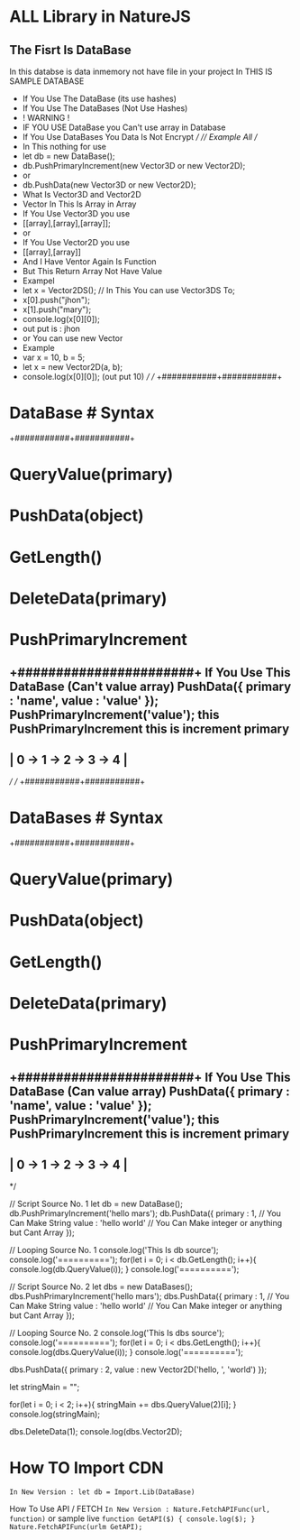 # ALL Library in NatureJS

## The Fisrt Is DataBase
In this databse is data inmemory not have file in your project
In THIS IS SAMPLE DATABASE
* If You Use The DataBase 
(its use hashes)
* If You Use The DataBases
(Not Use Hashes)
* ! WARNING !
* IF YOU USE DataBase you
Can't use array in Database
* If You Use DataBases You
Data Is Not Encrypt
*/
// Example All
/*
* In This nothing for use
* let db = new DataBase();
* db.PushPrimaryIncrement(new Vector3D or new Vector2D);
* or
* db.PushData(new Vector3D or new Vector2D);
* What Is Vector3D and Vector2D
* Vector In This Is Array in Array
* If You Use Vector3D you use 
* [[array],[array],[array]];
* or
* If You Use Vector2D you use
* [[array],[array]]
* And I Have Ventor Again Is Function
* But This Return Array Not Have Value
* Exampel
* let x = Vector2DS(); // In This You can use Vector3DS To;
* x[0].push("jhon");
* x[1].push("mary");
* console.log(x[0][0]);
* out put is : jhon
* or You can use new Vector
* Example
* var x = 10, b = 5;
* let x = new Vector2D(a, b);
* console.log(x[0][0]);
(out put 10)
*/
/*
+###########+###########+
# DataBase  # Syntax    #
+###########+###########+
# QueryValue(primary)   #
# PushData(object)      #
# GetLength()           #
# DeleteData(primary)   #
# PushPrimaryIncrement  #
+#######################+
If You Use This DataBase
(Can't value array)
PushData({
  primary : 'name',
  value : 'value'
});
PushPrimaryIncrement('value');
this PushPrimaryIncrement
this is increment primary
-------------------------
| 0 -> 1 -> 2 -> 3 -> 4 |
-------------------------
*/
/*
+###########+###########+
# DataBases # Syntax    #
+###########+###########+
# QueryValue(primary)   #
# PushData(object)      #
# GetLength()           #
# DeleteData(primary)   #
# PushPrimaryIncrement  #
+#######################+
If You Use This DataBase
(Can value array)
PushData({
  primary : 'name',
  value : 'value'
});
PushPrimaryIncrement('value');
this PushPrimaryIncrement
this is increment primary
 -------------------------
| 0 -> 1 -> 2 -> 3 -> 4 |
-------------------------
*/

// Script Source No. 1
let db = new DataBase();
db.PushPrimaryIncrement('hello mars');
db.PushData({
  primary : 1, // You Can Make String
  value : 'hello world' // You Can Make integer or anything but Cant Array
});

// Looping Source No. 1
console.log('This Is db source');
console.log('==========');
for(let i = 0; i < db.GetLength(); i++){
  console.log(db.QueryValue(i));
}
console.log('==========');
               
// Script Source No. 2
let dbs = new DataBases();
dbs.PushPrimaryIncrement('hello mars');
dbs.PushData({
  primary : 1, // You Can Make String
  value : 'hello world' // You Can Make integer or anything but Cant Array
});
               
// Looping Source No. 2
console.log('This Is dbs source');
console.log('==========');
for(let i = 0; i < dbs.GetLength(); i++){
  console.log(dbs.QueryValue(i));
}
console.log('==========');

dbs.PushData({
  primary : 2,
  value : new Vector2D('hello, ', 'world')
});

let stringMain = "";

for(let i = 0; i < 2; i++){
  stringMain += dbs.QueryValue(2)[i];
}
console.log(stringMain);
               
dbs.DeleteData(1);
console.log(dbs.Vector2D);

# How TO Import CDN
`In New Version : let db = Import.Lib(DataBase)`

How To Use API / FETCH
`In New Version : Nature.FetchAPIFunc(url, function)`
or sample live
`
function GetAPI($) {
      console.log($);
}
Nature.FetchAPIFunc(urlm GetAPI);
`
